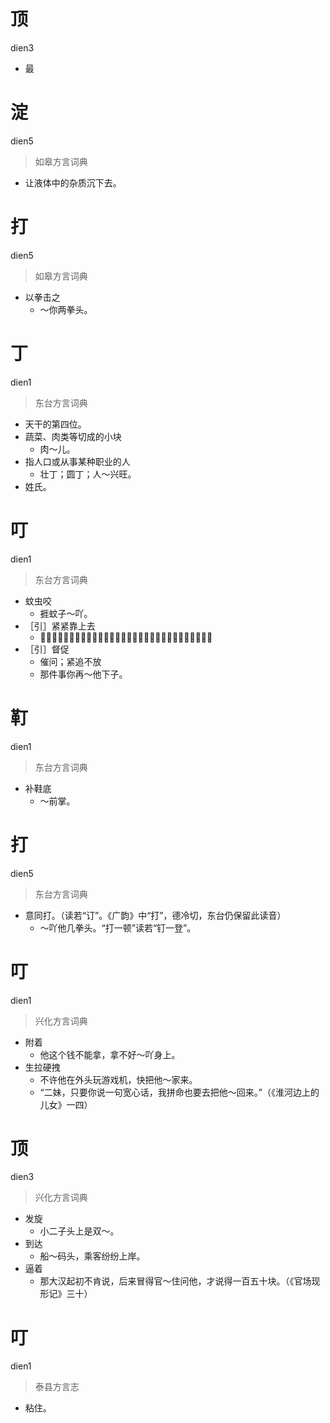 # 顶
dien3
- 最

# 淀
dien5
> 如皋方言词典
- 让液体中的杂质沉下去。

# 打
dien5
> 如皋方言词典
- 以拳击之
  - ～你两拳头。

# 丁
dien1
> 东台方言词典
- 天干的第四位。
- 蔬菜、肉类等切成的小块
  - 肉～儿。
- 指人口或从事某种职业的人
  - 壮丁；圆丁；人～兴旺。
- 姓氏。

# 叮
dien1
> 东台方言词典
- 蚊虫咬
  - 捱蚊子～吖。
- ［引］紧紧靠上去
  - 𪐏得紧叫～得紧，𪐏不住也叫～不住，没得任何关系也叫不～不靠。
- ［引］督促
  - 催问；紧追不放
  - 那件事你再～他下子。

# 靪
dien1
> 东台方言词典
- 补鞋底
  - ～前掌。

# 打
dien5
> 东台方言词典
- 意同打。（读若“订”。《广韵》中“打”，德冷切，东台仍保留此读音）
  - ～吖他几拳头。“打一顿”读若“钉一登”。

# 叮
dien1
> 兴化方言词典
- 附着
  - 他这个钱不能拿，拿不好～吖身上。
- 生拉硬拽
  - 不许他在外头玩游戏机，快把他～家来。
  - “二妹，只要你说一句宽心话，我拼命也要去把他～回来。”（《淮河边上的儿女》一四）

# 顶
dien3
> 兴化方言词典
- 发旋
  - 小二子头上是双～。
- 到达
  - 船～码头，乘客纷纷上岸。
- 逼着
  - 那大汉起初不肯说，后来冒得官～住问他，才说得一百五十块。（《官场现形记》三十）

# 叮
dien1
> 泰县方言志
- 粘住。
